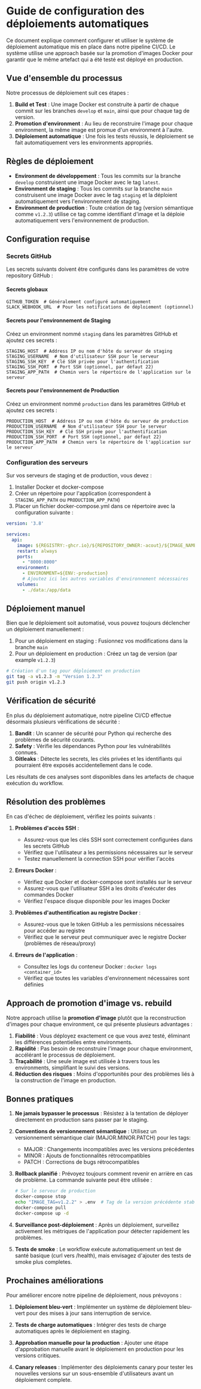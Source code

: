 # Guide de configuration des déploiements automatiques

Ce document explique comment configurer et utiliser le système de déploiement automatique mis en place dans notre pipeline CI/CD. Le système utilise une approach basée sur la promotion d'images Docker pour garantir que le même artefact qui a été testé est déployé en production.

## Vue d'ensemble du processus

Notre processus de déploiement suit ces étapes :

1. **Build et Test** : Une image Docker est construite à partir de chaque commit sur les branches `develop` et `main`, ainsi que pour chaque tag de version.
2. **Promotion d'environment** : Au lieu de reconstruire l'image pour chaque environment, la même image est promue d'un environment à l'autre.
3. **Déploiement automatique** : Une fois les tests réussis, le déploiement se fait automatiquement vers les environments appropriés.

## Règles de déploiement

- **Environment de développement** : Tous les commits sur la branche `develop` construisent une image Docker avec le tag `latest`.
- **Environment de staging** : Tous les commits sur la branche `main` construisent une image Docker avec le tag `staging` et la déploient automatiquement vers l'environnement de staging.
- **Environment de production** : Toute création de tag (version sémantique comme `v1.2.3`) utilise ce tag comme identifiant d'image et la déploie automatiquement vers l'environnement de production.

## Configuration requise

### Secrets GitHub

Les secrets suivants doivent être configurés dans les paramètres de votre repository GitHub :

#### Secrets globaux

```
GITHUB_TOKEN  # Généralement configuré automatiquement
SLACK_WEBHOOK_URL  # Pour les notifications de déploiement (optionnel)
```

#### Secrets pour l'environnement de Staging

Créez un environment nommé `staging` dans les paramètres GitHub et ajoutez ces secrets :

```
STAGING_HOST  # Address IP ou nom d'hôte du serveur de staging
STAGING_USERNAME  # Nom d'utilisateur SSH pour le serveur
STAGING_SSH_KEY  # Clé SSH privée pour l'authentification
STAGING_SSH_PORT  # Port SSH (optionnel, par défaut 22)
STAGING_APP_PATH  # Chemin vers le répertoire de l'application sur le serveur
```

#### Secrets pour l'environnement de Production

Créez un environment nommé `production` dans les paramètres GitHub et ajoutez ces secrets :

```
PRODUCTION_HOST  # Address IP ou nom d'hôte du serveur de production
PRODUCTION_USERNAME  # Nom d'utilisateur SSH pour le serveur
PRODUCTION_SSH_KEY  # Clé SSH privée pour l'authentification
PRODUCTION_SSH_PORT  # Port SSH (optionnel, par défaut 22)
PRODUCTION_APP_PATH  # Chemin vers le répertoire de l'application sur le serveur
```

### Configuration des serveurs

Sur vos serveurs de staging et de production, vous devez :

1. Installer Docker et docker-compose
2. Créer un répertoire pour l'application (correspondent à `STAGING_APP_PATH` ou `PRODUCTION_APP_PATH`)
3. Placer un fichier docker-compose.yml dans ce répertoire avec la configuration suivante :

```yaml
version: '3.8'

services:
  api:
    image: ${REGISTRY:-ghcr.io}/${REPOSITORY_OWNER:-acout}/${IMAGE_NAME:-fastapi-supabase-template}:${IMAGE_TAG:-latest}
    restart: always
    ports:
      - "8000:8000"
    environment:
      - ENVIRONMENT=${ENV:-production}
      # Ajoutez ici les autres variables d'environnement nécessaires
    volumes:
      - ./data:/app/data
```

## Déploiement manuel

Bien que le déploiement soit automatisé, vous pouvez toujours déclencher un déploiement manuellement :

1. Pour un déploiement en staging : Fusionnez vos modifications dans la branche `main`
2. Pour un déploiement en production : Créez un tag de version (par example `v1.2.3`)

```bash
# Création d'un tag pour déploiement en production
git tag -a v1.2.3 -m "Version 1.2.3"
git push origin v1.2.3
```

## Vérification de sécurité

En plus du déploiement automatique, notre pipeline CI/CD effectue désormais plusieurs vérifications de sécurité :

1. **Bandit** : Un scanner de sécurité pour Python qui recherche des problèmes de sécurité courants.
2. **Safety** : Vérifie les dépendances Python pour les vulnérabilités connues.
3. **Gitleaks** : Détecte les secrets, les clés privées et les identifiants qui pourraient être exposés accidentellement dans le code.

Les résultats de ces analyses sont disponibles dans les artefacts de chaque exécution du workflow.

## Résolution des problèmes

En cas d'échec de déploiement, vérifiez les points suivants :

1. **Problèmes d'accès SSH** :
   - Assurez-vous que les clés SSH sont correctement configurées dans les secrets GitHub
   - Vérifiez que l'utilisateur a les permissions nécessaires sur le serveur
   - Testez manuellement la connection SSH pour vérifier l'accès

2. **Erreurs Docker** :
   - Vérifiez que Docker et docker-compose sont installés sur le serveur
   - Assurez-vous que l'utilisateur SSH a les droits d'exécuter des commandes Docker
   - Vérifiez l'espace disque disponible pour les images Docker

3. **Problèmes d'authentification au registre Docker** :
   - Assurez-vous que le token GitHub a les permissions nécessaires pour accéder au registre
   - Vérifiez que le serveur peut communiquer avec le registre Docker (problèmes de réseau/proxy)

4. **Erreurs de l'application** :
   - Consultez les logs du conteneur Docker : `docker logs <container_id>`
   - Vérifiez que toutes les variables d'environnement nécessaires sont définies

## Approach de promotion d'image vs. rebuild

Notre approach utilise la **promotion d'image** plutôt que la reconstruction d'images pour chaque environment, ce qui présente plusieurs advantages :

1. **Fiabilité** : Vous déployez exactement ce que vous avez testé, éliminant les différences potentielles entre environments.
2. **Rapidité** : Pas besoin de reconstruire l'image pour chaque environment, accélérant le processus de déploiement.
3. **Traçabilité** : Une seule image est utilisée à travers tous les environments, simplifiant le suivi des versions.
4. **Réduction des risques** : Moins d'opportunités pour des problèmes liés à la construction de l'image en production.

## Bonnes pratiques

1. **Ne jamais bypasser le processus** : Résistez à la tentation de déployer directement en production sans passer par le staging.

2. **Conventions de versionnement sémantique** : Utilisez un versionnement sémantique clair (MAJOR.MINOR.PATCH) pour les tags:
   - MAJOR : Changements incompatibles avec les versions précédentes
   - MINOR : Ajouts de fonctionnalités rétrocompatibles
   - PATCH : Corrections de bugs rétrocompatibles

3. **Rollback planifié** : Prévoyez toujours comment revenir en arrière en cas de problème. La commande suivante peut être utilisée :
   ```bash
   # Sur le serveur de production
   docker-compose stop
   echo "IMAGE_TAG=v1.2.2" > .env  # Tag de la version précédente stable
   docker-compose pull
   docker-compose up -d
   ```

4. **Surveillance post-déploiement** : Après un déploiement, surveillez activement les métriques de l'application pour détecter rapidement les problèmes.

5. **Tests de smoke** : Le workflow exécute automatiquement un test de santé basique (curl vers /health), mais envisagez d'ajouter des tests de smoke plus completes.

## Prochaines améliorations

Pour améliorer encore notre pipeline de déploiement, nous prévoyons :

1. **Déploiement bleu-vert** : Implémenter un système de déploiement bleu-vert pour des mises à jour sans interruption de service.

2. **Tests de charge automatiques** : Intégrer des tests de charge automatiques après le déploiement en staging.

3. **Approbation manuelle pour la production** : Ajouter une étape d'approbation manuelle avant le déploiement en production pour les versions critiques.

4. **Canary releases** : Implémenter des déploiements canary pour tester les nouvelles versions sur un sous-ensemble d'utilisateurs avant un déploiement complete.
